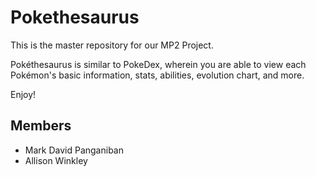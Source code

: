 # Pokethesaurus

This is the master repository for our MP2 Project.

Pokéthesaurus is similar to PokeDex, wherein you are able to view each Pokémon's basic information, stats, abilities, evolution chart, and more.

Enjoy!

## Members

- Mark David Panganiban
- Allison Winkley
